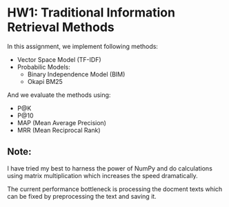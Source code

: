 # HW1: Traditional Information Retrieval Methods

In this assignment, we implement following methods:

- Vector Space Model (TF-IDF)
- Probabilic Models:
    - Binary Independence Model (BIM)
    - Okapi BM25

And we evaluate the methods using:
- P@K
- P@10
- MAP (Mean Average Precision)
- MRR (Mean Reciprocal Rank)


## Note:
I have tried my best to harness the power of NumPy and do calculations using matrix multiplication which increases the speed dramatically. 

The current performance bottleneck is processing the docment texts which can be fixed by preprocessing the text and saving it.